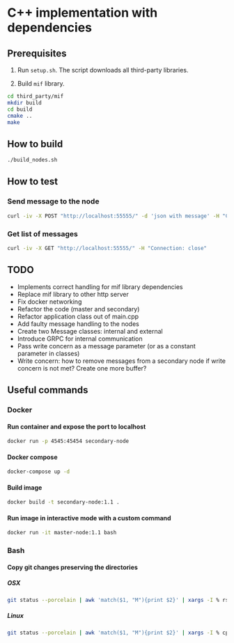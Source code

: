 # C++ implementation with dependencies

## Prerequisites

1. Run `setup.sh`. The script downloads all third-party libraries.

2. Build `mif` library.

```bash
cd third_party/mif
mkdir build
cd build
cmake ..
make
```

## How to build

```bash
./build_nodes.sh
```

## How to test

### Send message to the node

```bash
curl -iv -X POST "http://localhost:55555/" -d 'json with message' -H "Connection: close"
```

### Get list of messages

```bash
curl -iv -X GET "http://localhost:55555/" -H "Connection: close"
```

## TODO

- Implements correct handling for mif library dependencies
- Replace mif library to other http server
- Fix docker networking
- Refactor the code (master and secondary)
- Refactor application class out of main.cpp
- Add faulty message handling to the nodes
- Create two Message classes: internal and external
- Introduce GRPC for internal communication
- Pass write concern as a message parameter (or as a constant parameter in classes)
- Write concern: how to remove messages from a secondary node if write concern is not met? Create one more buffer?

## Useful commands

### Docker

#### Run container and expose the port to localhost

```bash
docker run -p 4545:45454 secondary-node
```

#### Docker compose

```bash
docker-compose up -d
```

#### Build image

```bash
docker build -t secondary-node:1.1 .
```

#### Run image in interactive mode with a custom command

```bash
docker run -it master-node:1.1 bash
```

### Bash

#### Copy git changes preserving the directories

##### OSX

```bash
git status --porcelain | awk 'match($1, "M"){print $2}' | xargs -I % rsync -R % 
```

##### Linux

```bash
git status --porcelain | awk 'match($1, "M"){print $2}' | xargs -I % cp --parents % target/
```
